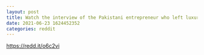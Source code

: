 ```yaml
--- 
layout: post 
title: Watch the interview of the Pakistani entrepreneur who left luxurious job to become a Social Entrepreneur. True & Inspiring life story of Dr. Shakil Muhammad. Watch the entire interview in the link below. 
date: 2021-06-23 1624452352 
categories: reddit 
--- 
```

https://redd.it/o6c2vi